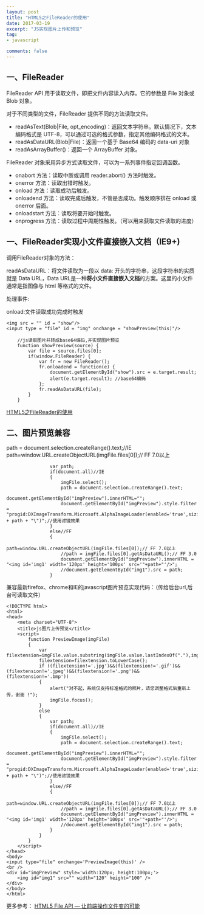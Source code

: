 ```yaml
---
layout: post
title: "HTML5之FileReader的使用"
date: 2017-03-19
excerpt: "JS实现图片上传和预览"
tag:
- javascript

comments: false
---
```

## 一、FileReader
FileReader API 用于读取文件，即把文件内容读入内存。它的参数是 File 对象或 Blob 对象。

对于不同类型的文件，FileReader 提供不同的方法读取文件。


- readAsText(Blob|File, opt_encoding)：返回文本字符串。默认情况下，文本编码格式是 UTF-8，可以通过可选的格式参数，指定其他编码格式的文本。
- readAsDataURL(Blob|File)：返回一个基于 Base64 编码的 data-uri 对象
- readAsArrayBuffer()：返回一个 ArrayBuffer 对象。

FileReader 对象采用异步方式读取文件，可以为一系列事件指定回调函数。



- onabort 方法：读取中断或调用 reader.abort() 方法时触发。
- onerror 方法：读取出错时触发。
- onload 方法：读取成功后触发。
- onloadend 方法：读取完成后触发，不管是否成功。触发顺序排在 onload 或 onerror 后面。
- onloadstart 方法：读取将要开始时触发。
- onprogress 方法：读取过程中周期性触发。（可以用来获取文件读取的进度）

## 一、FileReader实现小文件直接嵌入文档（IE9+)

调用FileReader对象的方法：

readAsDataURL：将文件读取为一段以 data: 开头的字符串，这段字符串的实质就是 Data URL，Data URL是一种**将小文件直接嵌入文档**的方案。这里的小文件通常是指图像与 html 等格式的文件。

处理事件:

onload:文件读取成功完成时触发
	
	<img src = "" id = "show"/>
	<input type = "file" id = "img" onchange = "showPreview(this)"/>

		//js读取图片并转成base64编码,并实现图片预览
        function showPreview(source) {  
            var file = source.files[0];  
            if(window.FileReader) {  
                var fr = new FileReader();  
                fr.onloadend = function(e) {  
                    document.getElementById("show").src = e.target.result;
                    alert(e.target.result); //base64编码
                };  
                fr.readAsDataURL(file);  
            }  
        }




[HTML5之FileReader的使用](http://blog.csdn.net/yaoyuan_difang/article/details/38582697)

## 二、图片预览兼容
 path = document.selection.createRange().text;//IE
path=window.URL.createObjectURL(imgFile.files[0]);// FF 7.0以上


 					var path;
	                if(document.all)//IE
	                {
	                    imgFile.select();
	                    path = document.selection.createRange().text;
	                    document.getElementById("imgPreview").innerHTML="";
	                    document.getElementById("imgPreview").style.filter = "progid:DXImageTransform.Microsoft.AlphaImageLoader(enabled='true',sizingMethod='scale',src=\"" + path + "\")";//使用滤镜效果
	                }
	                else//FF
	                {
	                    path=window.URL.createObjectURL(imgFile.files[0]);// FF 7.0以上
	                    //path = imgFile.files[0].getAsDataURL();// FF 3.0
	                    document.getElementById("imgPreview").innerHTML = "<img id='img1' width='120px' height='100px' src='"+path+"'/>";
	                    //document.getElementById("img1").src = path;
	                }

兼容最新firefox、chrome和IE的javascript图片预览实现代码：（传给后台url,后台可读取文件）

	<!DOCTYPE html>
	<html>
	<head>
	    <meta charset="UTF-8">
	    <title>js图片上传预览</title>
	    <script>
	        function PreviewImage(imgFile)
	        {
	            var filextension=imgFile.value.substring(imgFile.value.lastIndexOf("."),imgFile.value.length);
	            filextension=filextension.toLowerCase();
	            if ((filextension!='.jpg')&&(filextension!='.gif')&&(filextension!='.jpeg')&&(filextension!='.png')&&(filextension!='.bmp'))
	            {
	                alert("对不起，系统仅支持标准格式的照片，请您调整格式后重新上传，谢谢 !");
	                imgFile.focus();
	            }
	            else
	            {
	                var path;
	                if(document.all)//IE
	                {
	                    imgFile.select();
	                    path = document.selection.createRange().text;
	                    document.getElementById("imgPreview").innerHTML="";
	                    document.getElementById("imgPreview").style.filter = "progid:DXImageTransform.Microsoft.AlphaImageLoader(enabled='true',sizingMethod='scale',src=\"" + path + "\")";//使用滤镜效果
	                }
	                else//FF
	                {
	                    path=window.URL.createObjectURL(imgFile.files[0]);// FF 7.0以上
	                    //path = imgFile.files[0].getAsDataURL();// FF 3.0
	                    document.getElementById("imgPreview").innerHTML = "<img id='img1' width='120px' height='100px' src='"+path+"'/>";
	                    //document.getElementById("img1").src = path;
	                }
	            }
	        }
	    </script>
	</head>
	<body>
	<input type="file" onchange='PreviewImage(this)' />
	<br />
	<div id="imgPreview" style='width:120px; height:100px;'>
	    <img id="img1" src="" width="120" height="100" />
	</div>
	</body>
	</html> 


更多参考：
[HTML5 File API — 让前端操作文件变的可能](http://www.cnblogs.com/zichi/p/html5-file-api.html)
